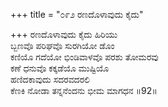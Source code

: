 +++
title = "೦೯೨ ರಣದೊಳಾವುದು ಕೈದು"

+++
ರಣದೊಳಾವುದು ಕೈದು ಹಿರಿಯು  
ಬ್ಬಣವೊ ಪರಿಘವೊ ಸುರಗಿಯೋ ಡೊಂ  
ಕಣಿಯೊ ಗದೆಯೋ ಭಿಂಡಿವಾಳವೊ ಪರಶು ತೋಮರವು  
ಕಣೆ ಧನುವೊ ಕಕ್ಕಡೆಯೊ ಮುಷ್ಟಿಯೊ  
ಹಣಿದಕಾವುದು ಸದರವದರಲಿ  
ಕೆಣಕಿ ನೋಡಾ ತನ್ನನೆಂದನು ಭೀಮ ಮಾಗಧನ     ॥92॥